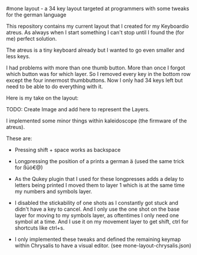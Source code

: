 #mone layout - a 34 key layout targeted at programmers with some tweaks for the german language

This repository contains my current layout that I created for my Keyboardio atreus. As always when I start something I can't stop until I found the (for me) perfect solution.

The atreus is a tiny keyboard already but I wanted to go even smaller and less keys.

I had problems with more than one thumb button. More than once I forgot which button was for which layer. So I removed every key in the bottom row except the four innermost thumbbuttons. Now I only had 34 keys left but need to be able to do everything with it.

Here is my take on the layout:

TODO: Create Image and add here to represent the Layers.

I implemented some minor things within kaleidoscope (the firmware of the atreus).

These are:

- Pressing shift + space works as backspace

- Longpressing the position of a prints a german ä (used the same trick for ßüö€@)

- As the Qukey plugin that I used for these longpresses adds a delay to letters being printed I moved them to layer 1 which is at the same time my numbers and symbols layer.

- I disabled the stickability of one shots as I constantly got stuck and didn't have a key to cancel. And I only use the one shot on the base layer for moving to my symbols layer, as oftentimes I only need one symbol at a time. And I use it on my movement layer to get shift, ctrl for shortcuts like ctrl+s.

- I only implemented these tweaks and defined the remaining keymap within Chrysalis to have a visual editor. (see mone-layout-chrysalis.json)